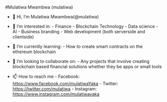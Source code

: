 #Mulatiwa Mwambwa (mulatiwa)

- 👋 Hi, I’m Mulatiwa Mwambwa(@mulatiwa)

- 👀 I’m interested in:
      - Finance
      - Blockchain Technology
      - Data science
      - AI
      - Business branding
      - Web development (both serverside and clientside)
      
- 🌱 I’m currently learning:
      - How to create smart contracts on the ethereum blockchain
      
- 💞️ I’m looking to collaborate on:
      - Any projects that involve creating blockchain based financial solutions whether they be apps or small tools
- 📫 How to reach me
            - Facebook:		https://www.facebook.com/mulatiwaYaka
            - Twitter: 		https://twitter.com/mulatiwa
            - Instagram:	https://www.instagram.com/mulatiwayaka

<!---
AAA-pixel/AAA-pixel is a ✨ special ✨ repository because its `README.md` (this file) appears on your GitHub profile.
You can click the Preview link to take a look at your changes.
--->
